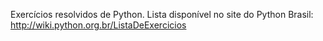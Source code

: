 Exercícios resolvidos de Python. Lista disponível no site do Python Brasil:
http://wiki.python.org.br/ListaDeExercicios
